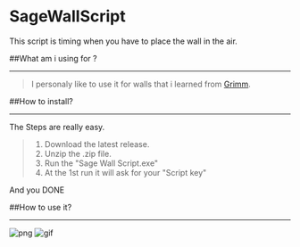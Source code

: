 # SageWallScript
This script is timing when you have to place the wall in the air.

##What am i using for ?
___
> I personaly like to use it for walls that i learned from [Grimm](https://www.twitch.tv/grimm).

##How to install?
___
The Steps are really easy.

> 1. Download the latest release.
> 2. Unzip the .zip file.
> 3. Run the "Sage Wall Script.exe"
> 4. At the 1st run it will ask for your "Script key"

And you DONE

##How to use it?
___



![png](https://user-images.githubusercontent.com/70468074/184511556-23dbc545-51ff-4c1b-842c-1540a54bc2bc.PNG)
![gif](https://user-images.githubusercontent.com/70468074/184510701-65c94d98-b223-48dc-9b09-e4ca12b8d7d9.gif)
